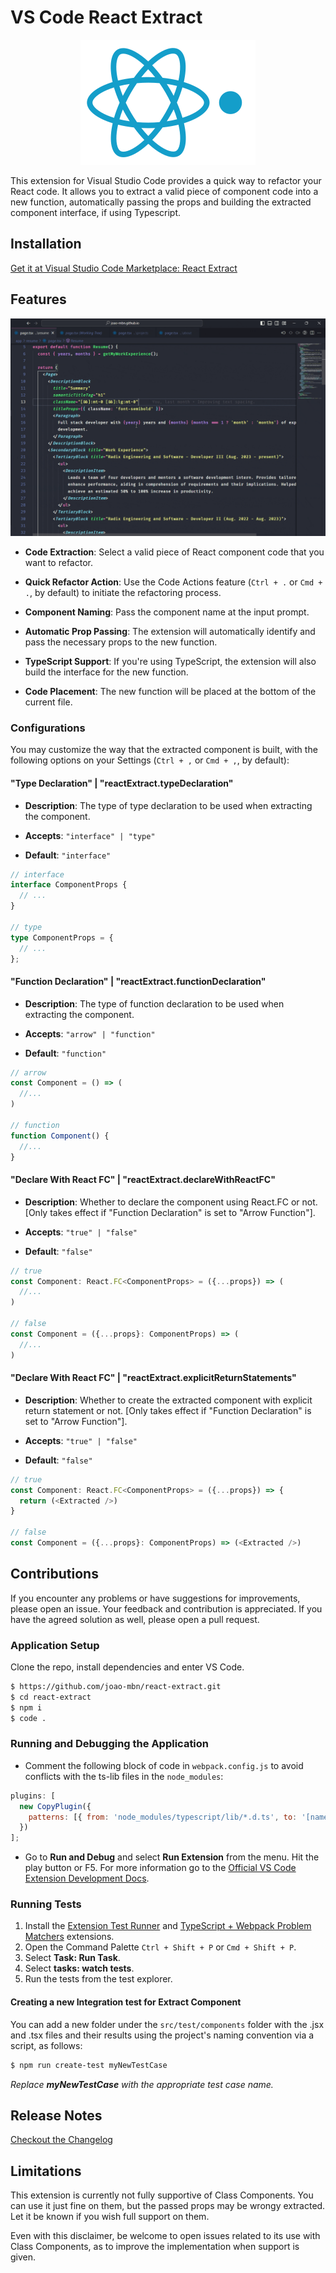 # VS Code React Extract

<p align="center">
  <img src="./assets/logo.png" alt="extension-logo" />
</p>

This extension for Visual Studio Code provides a quick way to refactor your React code. It allows you to extract a valid piece of component code into a new function, automatically passing the props and building the extracted component interface, if using Typescript.

## Installation

[Get it at Visual Studio Code Marketplace: React Extract](https://marketplace.visualstudio.com/items?itemName=joao-mbn.react-extract)

## Features

![demo-image](./assets/extension-demo.gif)

- **Code Extraction**: Select a valid piece of React component code that you want to refactor.

- **Quick Refactor Action**: Use the Code Actions feature (`Ctrl + .` or `Cmd + .`, by default) to initiate the refactoring process.

- **Component Naming**: Pass the component name at the input prompt.

- **Automatic Prop Passing**: The extension will automatically identify and pass the necessary props to the new function.

- **TypeScript Support**: If you're using TypeScript, the extension will also build the interface for the new function.

- **Code Placement**: The new function will be placed at the bottom of the current file.

### Configurations

You may customize the way that the extracted component is built, with the following options on your Settings (`Ctrl + ,` or `Cmd + ,`, by default):

#### "Type Declaration" | "reactExtract.typeDeclaration"

- **Description**: The type of type declaration to be used when extracting the component.

- **Accepts**: `"interface" | "type"`

- **Default**: `"interface"`

```typescript
// interface
interface ComponentProps {
  // ...
}

// type
type ComponentProps = {
  // ...
};
```

#### "Function Declaration" | "reactExtract.functionDeclaration"

- **Description**: The type of function declaration to be used when extracting the component.

- **Accepts**: `"arrow" | "function"`

- **Default**: `"function"`

```javascript
// arrow
const Component = () => (
  //...
)

// function
function Component() {
  //...
}
```

#### "Declare With React FC" | "reactExtract.declareWithReactFC"

- **Description**: Whether to declare the component using React.FC or not. [Only takes effect if "Function Declaration" is set to "Arrow Function"].

- **Accepts**: `"true" | "false"`

- **Default**: `"false"`

```typescript
// true
const Component: React.FC<ComponentProps> = ({...props}) => (
  //...
)

// false
const Component = ({...props}: ComponentProps) => (
  //...
)
```

#### "Declare With React FC" | "reactExtract.explicitReturnStatements"

- **Description**: Whether to create the extracted component with explicit return statement or not. [Only takes effect if "Function Declaration" is set to "Arrow Function"].

- **Accepts**: `"true" | "false"`

- **Default**: `"false"`

```typescript
// true
const Component: React.FC<ComponentProps> = ({...props}) => {
  return (<Extracted />)
}

// false
const Component = ({...props}: ComponentProps) => (<Extracted />)
```

## Contributions

If you encounter any problems or have suggestions for improvements, please open an issue. Your feedback and contribution is appreciated. If you have the agreed solution as well, please open a pull request.

### Application Setup

Clone the repo, install dependencies and enter VS Code.

```sh
$ https://github.com/joao-mbn/react-extract.git
$ cd react-extract
$ npm i
$ code .
```

### Running and Debugging the Application

- Comment the following block of code in `webpack.config.js` to avoid conflicts with the ts-lib files in the `node_modules`:

```javascript
plugins: [
  new CopyPlugin({
    patterns: [{ from: 'node_modules/typescript/lib/*.d.ts', to: '[name][ext]' }]
  })
];
```

- Go to **Run and Debug** and select **Run Extension** from the menu. Hit the play button or F5. For more information go to the [Official VS Code Extension Development Docs](https://code.visualstudio.com/api/get-started/your-first-extension).

### Running Tests

1. Install the [Extension Test Runner](https://marketplace.visualstudio.com/items?itemName=ms-vscode.extension-test-runner) and [TypeScript + Webpack Problem Matchers](https://marketplace.visualstudio.com/items?itemName=amodio.tsl-problem-matcher) extensions.
2. Open the Command Palette `Ctrl + Shift + P` or `Cmd + Shift + P`.
3. Select **Task: Run Task**.
4. Select **tasks: watch tests**.
5. Run the tests from the test explorer.

#### Creating a new Integration test for Extract Component

You can add a new folder under the `src/test/components` folder with the .jsx and .tsx files and their results using the project's naming convention via a script, as follows:

```sh
$ npm run create-test myNewTestCase
```

_Replace **myNewTestCase** with the appropriate test case name._

## Release Notes

[Checkout the Changelog](./CHANGELOG.md)

## Limitations

This extension is currently not fully supportive of Class Components. You can use it just fine on them, but the passed props may be wrongy extracted. Let it be known if you wish full support on them.

Even with this disclaimer, be welcome to open issues related to its use with Class Components, as to improve the implementation when support is given.

